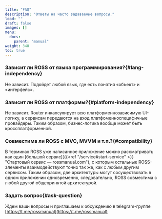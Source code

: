 ```yaml
---
title: "FAQ"
description: "Ответы на часто задаваемые вопросы."
lead: ""
draft: false
images: []
menu:
  docs:
    parent: "manual"
weight: 340
toc: true
---
```


### Зависит ли ROSS от языка программирования?{#lang-independency}
Не зависит. Подойдет любой язык, где есть понятия «объект» и «интерфейс».

### Зависит ли ROSS от платформы?{#platform-independency}
Не зависит. Router инкапсулирует всю платформеннозависимую UI-логику, а сервисам передаются на вход платфоменноспецифичные провайдеры. Таким образом, бизнес-логика вообще может быть кроссплатформенной.

### Совместима ли ROSS с MVC, MVVM и т.п.?{#compatibility}
В терминах ROSS уже написанное приложение можно рассматривать как один [большой сервис]({{<ref "/service#start-service" >}} "Стартовый сервис — rossmanual.com"), с которым остальные ROSS-элементы взаимодействуют точно так же, как с любым другим сервисом. Таким образом, две архитектуры могут сосуществовать в одном приложении одновременно, следовательно, ROSS совместима с любой другой общепринятой архитектурой. 

### Задать вопрос{#ask-question}
Ждем ваши вопросы и приглашаем к обсуждению в telegram-группе [https://t.me/rossmanual](https://t.me/rossmanual)
